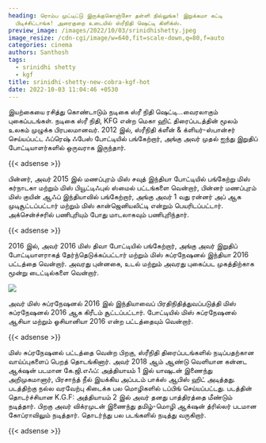 ```yaml
---
heading: ரொம்ப முட்டிட்டு இருக்குகொஞ்சோ தள்ளி நில்லுங்க! இறுக்கமா கட்டி
  பிடிச்சிட்டாங்க! அரைகுறை உடையில் ஸ்ரீநிதி ஷெட்டி கிளிக்ஸ்.
preview_image: /images/2022/10/03/srinidhishetty.jpeg
image_resize: /cdn-cgi/image/w=640,fit=scale-down,q=80,f=auto
categories: cinema
authors: Santhosh
tags:
  - srinidhi shetty
  - kgf
title: srinidhi-shetty-new-cobra-kgf-hot
date: 2022-10-03 11:04:46 +0530
---
```

இயற்கையை ரசித்து கொண்டாடும் நடிகை ஸ்ரீ நிதி ஷெட்டி...வைரலாகும் புகைப்படங்கள்.
நடிகை ஸ்ரீ நிதி, KFG என்ற மெகா ஹிட் திரைப்படத்தின் மூலம் உலகம் முழுக்க பிரபலமானவர்.
2012 இல், ஸ்ரீநிதி க்ளீன் & க்ளியர்-ஸ்பான்சர் செய்யப்பட்ட ஃப்ரெஷ் ஃபேஸ் போட்டியில் பங்கேற்றார், அங்கு அவர் முதல் ஐந்து இறுதிப் போட்டியாளர்களில் ஒருவராக இருந்தார். 

{{< adsense >}}

பின்னர், அவர் 2015 இல் மணப்புரம் மிஸ் சவுத் இந்தியா போட்டியில் பங்கேற்று மிஸ் கர்நாடகா மற்றும் மிஸ் பியூட்டிஃபுல் ஸ்மைல் பட்டங்களை வென்றார், பின்னர் மணப்புரம் மிஸ் குயின் ஆஃப் இந்தியாவில் பங்கேற்றார், அங்கு அவர் 1 வது ரன்னர் அப் ஆக முடிசூட்டப்பட்டார் மற்றும் மிஸ் கான்ஜெனியலிட்டி என்றும் பெயரிடப்பட்டார்.  அக்சென்ச்சரில் பணிபுரியும் போது மாடலாகவும் பணிபுரிந்தார்.

{{< adsense >}}


2016 இல், அவர் 2016 மிஸ் திவா போட்டியில் பங்கேற்றார், அங்கு அவர் இறுதிப் போட்டியாளராகத் தேர்ந்தெடுக்கப்பட்டார் மற்றும் மிஸ் சுப்ரநேஷனல் இந்தியா 2016 பட்டத்தை வென்றார். அவரது புன்னகை, உடல் மற்றும் அவரது புகைப்பட முகத்திற்காக மூன்று டைட்டில்களை வென்றார். 

![](/images/2022/10/03/srinidhi-shetty-new-cobra-kgf-hot.jpeg)

அவர் மிஸ் சுப்ரநேஷனல் 2016 இல் இந்தியாவைப் பிரதிநிதித்துவப்படுத்தி  மிஸ் சுப்ரநேஷனல் 2016 ஆக கிரீடம் சூட்டப்பட்டார். போட்டியில் மிஸ் சுப்ரநேஷனல் ஆசியா மற்றும் ஓசியானியா 2016 என்ற பட்டத்தையும் வென்றார்.

{{< adsense >}}


மிஸ் சுப்ரநேஷனல் பட்டத்தை வென்ற பிறகு, ஸ்ரீநிதி திரைப்படங்களில் நடிப்பதற்கான வாய்ப்புகளைப் பெறத் தொடங்கினார்.‌ அவர் 2018 ஆம் ஆண்டு வெளியான கன்னட  ஆக்‌ஷன் படமான கே.ஜி.எஃப்: அத்தியாயம் 1 இல் யாஷுடன் இணைந்து அறிமுகமானார், பிரசாந்த் நீல் இயக்கிய அப்படம் பாக்ஸ் ஆபிஸ் ஹிட் அடித்தது. படத்திற்கு நல்ல வரவேற்பு கிடைக்க பல மொழிகளில் டப்பிங் செய்யப்பட்டது. படத்தின் தொடர்ச்சியான K.G.F: அத்தியாயம் 2 இல் அவர் தனது பாத்திரத்தை மீண்டும் நடித்தார். பிறகு அவர் விக்ரமுடன் இணைந்து தமிழ்-மொழி ஆக்‌ஷன் த்ரில்லர் படமான கோப்ராவிலும் நடித்தார். தொடர்ந்து பல படங்களில் நடித்து வருகிறார்.

{{< adsense >}}